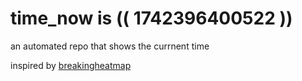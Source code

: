 # time_now is (( 1742396400522 ))

an automated repo that shows the currnent time

inspired by [breakingheatmap](https://github.com/breakingheatmap/breakingheatmap)